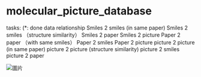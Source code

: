# molecular_picture_database

tasks: (*: done 
data relationship
Smiles 2 smiles (in same paper)
Smiles 2 smiles （structure similarity）
Smiles 2 paper 
Smiles 2 picture 
Paper 2 paper （with same smiles）
Paper 2 smiles
Paper 2 picture 
picture 2 picture  (in same paper)
picture 2 picture  (structure similarity)
picture 2 smiles
picture 2 paper

![圖片](https://github.com/mahofai/molecular_picture_database/assets/47138261/7b4d4776-3ea3-4e2a-87a9-db3fd9eb149a)

```

```
